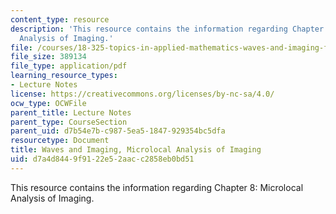 ```yaml
---
content_type: resource
description: 'This resource contains the information regarding Chapter 8: Microlocal
  Analysis of Imaging.'
file: /courses/18-325-topics-in-applied-mathematics-waves-and-imaging-fall-2015/d7a4d8449f9122e52aacc2858eb0bd51_MIT18_325F15_Chapter8.pdf
file_size: 389134
file_type: application/pdf
learning_resource_types:
- Lecture Notes
license: https://creativecommons.org/licenses/by-nc-sa/4.0/
ocw_type: OCWFile
parent_title: Lecture Notes
parent_type: CourseSection
parent_uid: d7b54e7b-c987-5ea5-1847-929354bc5dfa
resourcetype: Document
title: Waves and Imaging, Microlocal Analysis of Imaging
uid: d7a4d844-9f91-22e5-2aac-c2858eb0bd51
---
```

This resource contains the information regarding Chapter 8: Microlocal Analysis of Imaging.